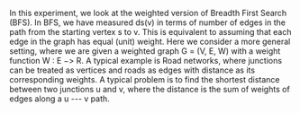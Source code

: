 In this experiment, we look at the weighted version of Breadth First Search (BFS). In BFS, we have measured ds(v) in terms of number of edges in the path from the starting vertex s to v. This is equivalent to assuming that each edge in the graph has equal (unit) weight. Here we consider a more general setting, where we are given a weighted graph G = (V, E, W) with a weight function W : E −> R. A typical example is Road networks, where junctions can be treated as vertices and roads as edges with distance as its corresponding weights. A typical problem is to find the shortest distance between two junctions u and v, where the distance is the sum of weights of edges along a u --- v path.

